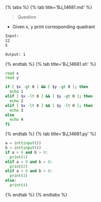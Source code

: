 {% tabs %}
{% tab title='BJ_14681.md' %}

> Question

* Given x, y print corresponding quadrant

```txt
Input:
12
5

Output: 1
```

{% endtab %}
{% tab title='BJ_14681.sh' %}

```sh
read x
read y

if [ $x -gt 0 ] && [ $y -gt 0 ]; then
  echo 1
elif [ $x -lt 0 ] && [ $y -gt 0 ]; then
  echo 2
elif [ $x -lt 0 ] && [ $y -lt 0 ]; then
  echo 3
else
  echo 4
fi
```

{% endtab %}
{% tab title='BJ_14681.py' %}

```py
a = int(input())
b = int(input())
if a > 0 and b > 0:
  print(1)
elif a < 0 and b > 0:
  print(2)
elif a < 0 and b < 0:
  print(3)
else:
  print(4)
```

{% endtab %}
{% endtabs %}
